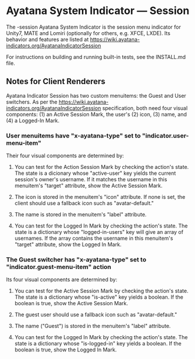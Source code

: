 # Ayatana System Indicator &mdash; Session

The -session Ayatana System Indicator is the session menu indicator for
Unity7, MATE and Lomiri (optionally for others, e.g. XFCE, LXDE). Its
behavior and features are listed at
https://wiki.ayatana-indicators.org/AyatanaIndicatorSession

For instructions on building and running built-in tests, see the INSTALL.md file.

## Notes for Client Renderers

Ayatana Indicator Session has two custom menuitems: the Guest and User
switchers. As per the
https://wiki.ayatana-indicators.org/AyatanaIndicatorSession
specification, both need four visual components: (1) an Active Session
Mark, the user's (2) icon, (3) name, and (4) a Logged-In Mark.

### User menuitems have "x-ayatana-type" set to "indicator.user-menu-item"

   Their four visual components are determined by:

   1. You can test for the Action Session Mark by checking the action's state.
      The state is a dicionary whose "active-user" key yields the current
      session's owner's username. If it matches the username in this menuitem's
      "target" attribute, show the Active Session Mark.

   2. The icon is stored in the menuitem's "icon" attribute. If none is set,
      the client should use a fallback icon such as "avatar-default."

   3. The name is stored in the menuitem's "label" attribute.

   4. You can test for the Logged In Mark by checking the action's state.
      The state is a dictionary whose "logged-in-users" key will give
      an array of usernames. If the array contains the username in this
      menuitem's "target" attribute, show the Logged In Mark.

### The Guest switcher has "x-ayatana-type" set to "indicator.guest-menu-item" action

   Its four visual components are determined by:

   1. You can test for the Active Session Mark by checking the action's state.
      The state is a dictionary whose "is-active" key yields a boolean.
      If the boolean is true, show the Active Session Mark.

   2. The guest user should use a fallback icon such as "avatar-default."

   3. The name ("Guest") is stored in the menuitem's "label" attribute.

   4. You can test for the Logged In Mark by checking the action's state.
      The state is a dictionary whose "is-logged-in" key yields a boolean.
      If the boolean is true, show the Logged In Mark.
